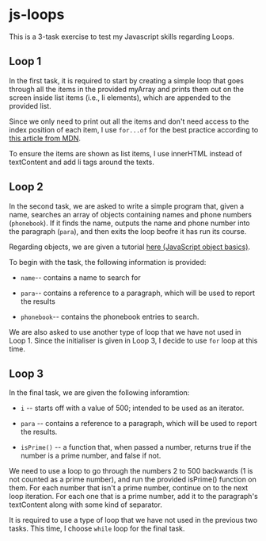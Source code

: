 # js-loops

This is a 3-task exercise to test my Javascript skills regarding Loops.

## Loop 1

In the first task, it is required to start by creating a simple loop that goes through all the items in the provided myArray
and prints them out on the screen inside list items (i.e., li elements), which are appended to the provided list.

Since we only need to print out all the items and don't need access to the index position of each item, I use `for...of` for the best practice according to [this article from MDN](https://developer.mozilla.org/en-US/docs/Learn/JavaScript/Building_blocks/Looping_code#which_loop_type_should_you_use).

To ensure the items are shown as list items, I use innerHTML instead of textContent and add li tags around the texts.

## Loop 2

In the second task, we are asked to write a simple program that, given a name, searches an array of objects containing names and phone numbers (`phonebook`).
If it finds the name, outputs the name and phone number into the paragraph (`para`), and then exits the loop beofre it has run its course.

Regarding objects, we are given a tutorial [here (JavaScript object basics)](https://developer.mozilla.org/en-US/docs/Learn/JavaScript/Objects/Basics).

To begin with the task, the following information is provided:

* `name`-- contains a name to search for

* `para`-- contains a reference to a paragraph, which will be used to report the results

* `phonebook`-- contains the phonebook entries to search.

We are also asked to use another type of loop that we have not used in Loop 1.
Since the initialiser is given in Loop 3, I decide to use `for` loop at this time.

## Loop 3

In the final task, we are given the following inforamtion:

* `i` -- starts off with a value of 500; intended to be used as an iterator.

* `para` -- contains a reference to a paragraph, which will be used to report the results.
  
* `isPrime()` -- a function that, when passed a number, returns true if the number is a prime number, and false if not.

We need to use a loop to go through the numbers 2 to 500 backwards (1 is not counted as a prime number), and run the provided isPrime() function on them.
For each number that isn't a prime number, continue on to the next loop iteration. 
For each one that is a prime number, add it to the paragraph's textContent along with some kind of separator.

It is required to use a type of loop that we have not used in the previous two tasks.
This time, I choose `while` loop for the final task.
